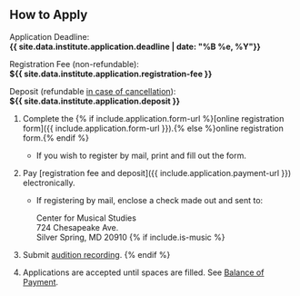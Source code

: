 ## How to Apply

<div class="highlight-box" markdown="1">

Application Deadline:<br/>
**{{ site.data.institute.application.deadline | date: "%B %e, %Y"}}**

Registration Fee (non-refundable):<br/>
**${{ site.data.institute.application.registration-fee }}**

Deposit (refundable [in case of cancellation](#cancellation-policy--refunds)):<br/>
**${{ site.data.institute.application.deposit }}**

</div>

1. Complete the {% if include.application.form-url %}[online registration form]({{ include.application.form-url }}).{% else %}online registration form.{% endif %}

    * If you wish to register by mail, print and fill out the form.

1. Pay [registration fee and deposit]({{ include.application.payment-url }}) electronically.

    * If registering by mail, enclose a check made out and sent to:

        Center for Musical Studies\
        724 Chesapeake Ave.\
        Silver Spring, MD 20910
{% if include.is-music %}
1. Submit [audition recording](mailto:music@amalfi-festival.org).
{% endif %}
1. Applications are accepted until spaces are filled. See [Balance of Payment](#balance-of-payment).